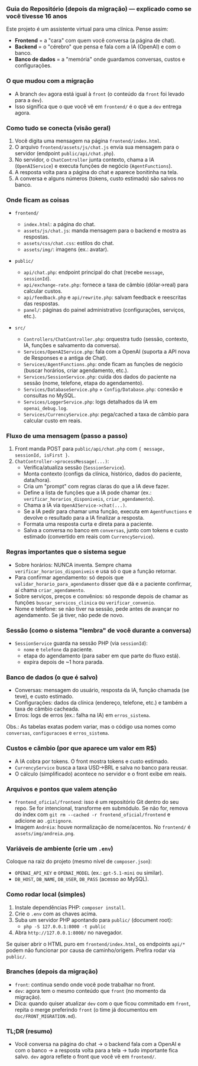 ### Guia do Repositório (depois da migração) — explicado como se você tivesse 16 anos

Este projeto é um assistente virtual para uma clínica. Pense assim:
- **Frontend** = a "cara" com quem você conversa (a página de chat).
- **Backend** = o "cérebro" que pensa e fala com a IA (OpenAI) e com o banco.
- **Banco de dados** = a "memória" onde guardamos conversas, custos e configurações.

### O que mudou com a migração

- A branch `dev` agora está igual à `front` (o conteúdo da `front` foi levado para a `dev`).
- Isso significa que o que você vê em `frontend/` é o que a `dev` entrega agora.

### Como tudo se conecta (visão geral)

1) Você digita uma mensagem na página `frontend/index.html`.
2) O arquivo `frontend/assets/js/chat.js` envia sua mensagem para o servidor (endpoint `public/api/chat.php`).
3) No servidor, o `ChatController` junta contexto, chama a IA (`OpenAIService`) e executa funções de negócio (`AgentFunctions`).
4) A resposta volta para a página do chat e aparece bonitinha na tela.
5) A conversa e alguns números (tokens, custo estimado) são salvos no banco.

### Onde ficam as coisas

- `frontend/`
  - `index.html`: a página do chat.
  - `assets/js/chat.js`: manda mensagem para o backend e mostra as respostas.
  - `assets/css/chat.css`: estilos do chat.
  - `assets/img/`: imagens (ex.: avatar).

- `public/`
  - `api/chat.php`: endpoint principal do chat (recebe `message`, `sessionId`).
  - `api/exchange-rate.php`: fornece a taxa de câmbio (dólar→real) para calcular custos.
  - `api/feedback.php` e `api/rewrite.php`: salvam feedback e reescritas das respostas.
  - `panel/`: páginas do painel administrativo (configurações, serviços, etc.).

- `src/`
  - `Controllers/ChatController.php`: orquestra tudo (sessão, contexto, IA, funções e salvamento da conversa).
  - `Services/OpenAIService.php`: fala com a OpenAI (suporta a API nova de Responses e a antiga de Chat).
  - `Services/AgentFunctions.php`: onde ficam as funções de negócio (buscar horários, criar agendamento, etc.).
  - `Services/SessionService.php`: cuida dos dados do paciente na sessão (nome, telefone, etapa do agendamento).
  - `Services/DatabaseService.php` + `Config/Database.php`: conexão e consultas no MySQL.
  - `Services/LoggerService.php`: logs detalhados da IA em `openai_debug.log`.
  - `Services/CurrencyService.php`: pega/cached a taxa de câmbio para calcular custo em reais.

### Fluxo de uma mensagem (passo a passo)

1. Front manda POST para `public/api/chat.php` com `{ message, sessionId, isFirst }`.
2. `ChatController->processMessage(...)`:
   - Verifica/atualiza sessão (`SessionService`).
   - Monta contexto (configs da clínica, histórico, dados do paciente, data/hora).
   - Cria um "prompt" com regras claras do que a IA deve fazer.
   - Define a lista de funções que a IA pode chamar (ex.: `verificar_horarios_disponiveis`, `criar_agendamento`).
   - Chama a IA via `OpenAIService->chat(...)`.
   - Se a IA pedir para chamar uma função, executa em `AgentFunctions` e devolve o resultado para a IA finalizar a resposta.
   - Formata uma resposta curta e direta para a paciente.
   - Salva a conversa no banco em `conversas`, junto com tokens e custo estimado (convertido em reais com `CurrencyService`).

### Regras importantes que o sistema segue

- Sobre horários: NUNCA inventa. Sempre chama `verificar_horarios_disponiveis` e usa só o que a função retornar.
- Para confirmar agendamento: só depois que `validar_horario_para_agendamento` disser que dá e a paciente confirmar, aí chama `criar_agendamento`.
- Sobre serviços, preços e convênios: só responde depois de chamar as funções `buscar_servicos_clinica` ou `verificar_convenio`.
- Nome e telefone: se não tiver na sessão, pede antes de avançar no agendamento. Se já tiver, não pede de novo.

### Sessão (como o sistema "lembra" de você durante a conversa)

- `SessionService` guarda na sessão PHP (via `sessionId`):
  - `nome` e `telefone` da paciente.
  - etapa do agendamento (para saber em que parte do fluxo está).
  - expira depois de ~1 hora parada.

### Banco de dados (o que é salvo)

- Conversas: mensagem do usuário, resposta da IA, função chamada (se teve), e custo estimado.
- Configurações: dados da clínica (endereço, telefone, etc.) e também a taxa de câmbio cacheada.
- Erros: logs de erros (ex.: falha na IA) em `erros_sistema`.

Obs.: As tabelas exatas podem variar, mas o código usa nomes como `conversas`, `configuracoes` e `erros_sistema`.

### Custos e câmbio (por que aparece um valor em R$)

- A IA cobra por tokens. O front mostra tokens e custo estimado.
- `CurrencyService` busca a taxa USD→BRL e salva no banco para reusar.
- O cálculo (simplificado) acontece no servidor e o front exibe em reais.

### Arquivos e pontos que valem atenção

- `frontend_oficial/frontend`: isso é um repositório Git dentro do seu repo. Se for intencional, transforme em submódulo. Se não for, remova do index com `git rm --cached -r frontend_oficial/frontend` e adicione ao `.gitignore`.
- Imagem `Andréia`: houve normalização de nome/acentos. No `frontend/` é `assets/img/andreia.png`.

### Variáveis de ambiente (crie um `.env`)

Coloque na raiz do projeto (mesmo nível de `composer.json`):
- `OPENAI_API_KEY` e `OPENAI_MODEL` (ex.: `gpt-5.1-mini` ou similar).
- `DB_HOST`, `DB_NAME`, `DB_USER`, `DB_PASS` (acesso ao MySQL).

### Como rodar local (simples)

1) Instale dependências PHP: `composer install`.
2) Crie o `.env` com as chaves acima.
3) Suba um servidor PHP apontando para `public/` (document root):
   - `php -S 127.0.0.1:8000 -t public`
4) Abra `http://127.0.0.1:8000/` no navegador.

Se quiser abrir o HTML puro em `frontend/index.html`, os endpoints `api/*` podem não funcionar por causa de caminho/origem. Prefira rodar via `public/`.

### Branches (depois da migração)

- `front`: continua sendo onde você pode trabalhar no front.
- `dev`: agora tem o mesmo conteúdo que `front` (no momento da migração).
- Dica: quando quiser atualizar `dev` com o que ficou commitado em `front`, repita o merge preferindo `front` (o time já documentou em `doc/FRONT_MIGRATION.md`).

### TL;DR (resumo)

- Você conversa na página do chat → o backend fala com a OpenAI e com o banco → a resposta volta para a tela → tudo importante fica salvo. `dev` agora reflete o front que você vê em `frontend/`.


